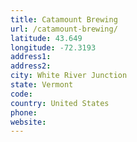```yaml
---
title: Catamount Brewing
url: /catamount-brewing/
latitude: 43.649
longitude: -72.3193
address1: 
address2: 
city: White River Junction
state: Vermont
code: 
country: United States
phone: 
website: 
---
```


